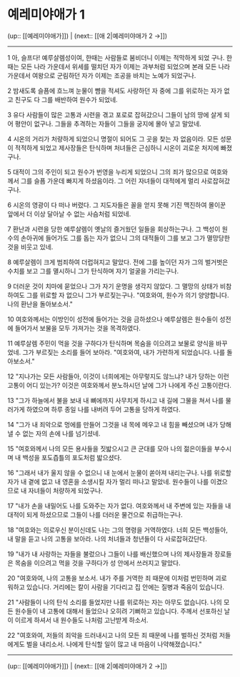 # 예레미야애가 1

(up:: [[예레미야애가]]) | (next:: [[애 2|예레미야애가 2 →]])

***




1 
아, 슬프다! 예루살렘성이여, 한때는 사람들로 붐비더니 이제는 적막하게 되었 구나. 한때는 모든 나라 가운데서 위세를 떨치던 자가 이제는 과부처럼 되었으며 본래 모든 나라 가운데서 여왕으로 군림하던 자가 이제는 조공을 바치는 노예가 되었구나. 



2 
밤새도록 슬픔에 흐느껴 눈물이 뺨을 적셔도 사랑하던 자 중에 그를 위로하는 자가 없고 친구도 다 그를 배반하여 원수가 되었네. 



3 
유다 사람들이 많은 고통과 시련을 겪고 포로로 잡혀갔으니 그들이 남의 땅에 살게 되어 평안이 없구나. 그들을 추격하는 자들이 그들을 궁지에 몰아 넣고 말았네. 



4 
시온의 거리가 처량하게 되었으니 명절이 되어도 그 곳을 찾는 자 없음이라. 모든 성문이 적적하게 되었고 제사장들은 탄식하며 처녀들은 근심하니 시온이 괴로운 처지에 빠졌구나. 



5 
대적이 그의 주인이 되고 원수가 번영을 누리게 되었으니 그의 죄가 많으므로 여호와께서 그를 슬픔 가운데 빠지게 하셨음이라. 그 어린 자녀들이 대적에게 멀리 사로잡혀갔구나. 



6 
시온의 영광이 다 떠나 버렸다. 그 지도자들은 꼴을 얻지 못해 기진 맥진하여 몰이꾼 앞에서 더 이상 달아날 수 없는 사슴처럼 되었네. 



7 
환난과 시련을 당한 예루살렘이 옛날의 즐거웠던 일들을 회상하는구나. 그 백성이 원수의 손아귀에 들어가도 그를 돕는 자가 없으니 그의 대적들이 그를 보고 그가 멸망당한 것을 비웃고 있네. 



8 
예루살렘이 크게 범죄하여 더럽혀지고 말았다. 전에 그를 높이던 자가 그의 벌거벗은 수치를 보고 그를 멸시하니 그가 탄식하며 자기 얼굴을 가리는구나. 



9 
더러운 것이 치마에 묻었으나 그가 자기 운명을 생각지 않았다. 그 멸망의 상태가 비참하여도 그를 위로할 자 없으니 그가 부르짖는구나. "여호와여, 원수가 의기 양양합니다. 나의 환난을 돌아보소서." 



10 
여호와께서는 이방인이 성전에 들어가는 것을 금하셨으나 예루살렘은 원수들이 성전에 들어가서 보물을 모두 가져가는 것을 목격하였다. 



11 
예루살렘 주민이 먹을 것을 구하다가 탄식하며 목숨을 이으려고 보물로 양식을 바꾸었네. 그가 부르짖는 소리를 들어 보아라. "여호와여, 내가 가련하게 되었습니다. 나를 돌아보소서." 



12 
"지나가는 모든 사람들아, 이것이 너희에게는 아무렇지도 않느냐? 내가 당하는 이런 고통이 어디 있는가? 이것은 여호와께서 분노하시던 날에 그가 나에게 주신 고통이란다. 



13 
"그가 하늘에서 불을 보내 내 뼈에까지 사무치게 하시고 내 길에 그물을 쳐서 나를 물러가게 하였으며 하루 종일 나를 내버려 두어 고통을 당하게 하였다. 



14 
"그가 내 죄악으로 멍에를 만들어 그것을 내 목에 메우고 내 힘을 빼셨으며 내가 당해 낼 수 없는 자의 손에 나를 넘기셨네. 



15 
"여호와께서 나의 모든 용사들을 짓밟으시고 큰 군대를 모아 나의 젊은이들을 부수시며 내 백성을 포도즙틀의 포도처럼 밟으셨다. 



16 
"그래서 내가 울지 않을 수 없으니 내 눈에서 눈물이 쏟아져 내리는구나. 나를 위로할 자가 내 곁에 없고 내 영혼을 소생시킬 자가 멀리 떠나고 말았네. 원수들이 나를 이겼으므로 내 자녀들이 처량하게 되었구나. 



17 
"내가 손을 내밀어도 나를 도와주는 자가 없다. 여호와께서 내 주변에 있는 자들을 내 대적이 되게 하셨으므로 그들이 나를 더러운 물건으로 취급하는구나. 



18 
"여호와는 의로우신 분이신데도 나는 그의 명령을 거역하였다. 너희 모든 백성들아, 내 말을 듣고 나의 고통을 보아라. 나의 처녀들과 청년들이 다 사로잡혀갔단다. 



19 
"내가 내 사랑하는 자들을 불렀으나 그들이 나를 배신했으며 나의 제사장들과 장로들은 목숨을 이으려고 먹을 것을 구하다가 성 안에서 쓰러지고 말았다. 



20 
"여호와여, 나의 고통을 보소서. 내가 주를 거역한 죄 때문에 이처럼 번민하며 괴로워하고 있습니다. 거리에는 칼이 사람을 기다리고 집 안에는 질병과 죽음이 있습니다. 



21 
"사람들이 나의 탄식 소리를 들었지만 나를 위로하는 자는 아무도 없습니다. 나의 모든 원수들이 내 고통에 대해서 들었으나 오히려 기뻐하고 있습니다. 주께서 선포하신 날이 이르게 하셔서 내 원수들도 나처럼 고난받게 하소서. 



22 
"여호와여, 저들의 죄악을 드러내시고 나의 모든 죄 때문에 나를 벌하신 것처럼 저들에게도 벌을 내리소서. 나에게 탄식할 일이 많고 내 마음이 나약해졌습니다."

***

(up:: [[예레미야애가]]) | (next:: [[애 2|예레미야애가 2 →]])
